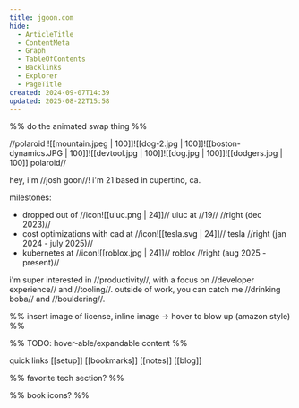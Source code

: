 ```yaml
---
title: jgoon.com
hide:
  - ArticleTitle
  - ContentMeta
  - Graph
  - TableOfContents
  - Backlinks
  - Explorer
  - PageTitle
created: 2024-09-07T14:39
updated: 2025-08-22T15:58
---
```


%% do the animated swap thing %%

//polaroid
![[mountain.jpeg | 100]]![[dog-2.jpg | 100]]![[boston-dynamics.JPG | 100]]![[devtool.jpg | 100]]![[dog.jpg | 100]]![[dodgers.jpg | 100]]
polaroid//

hey, i'm //josh goon//! i'm 21 based in cupertino, ca. 

milestones:
- dropped out of //icon![[uiuc.png | 24]]// uiuc at //19// //right (dec 2023)//
- cost optimizations with cad at //icon![[tesla.svg | 24]]// tesla //right (jan 2024 - july 2025)//
- kubernetes at //icon![[roblox.jpg | 24]]// roblox //right (aug 2025 - present)//

i'm super interested in //productivity//, with a focus on //developer experience// and //tooling//. outside of work, you can catch me //drinking boba// and //bouldering//.

%% insert image of license, inline image -> hover to blow up (amazon style) %%

%% TODO: hover-able/expandable content %%

quick links [[setup]] [[bookmarks]] [[notes]] [[blog]]

%% favorite tech section? %%

%% book icons? %%
